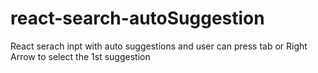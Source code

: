 # react-search-autoSuggestion
React serach inpt with auto suggestions and user can press tab or Right Arrow to select the 1st suggestion
